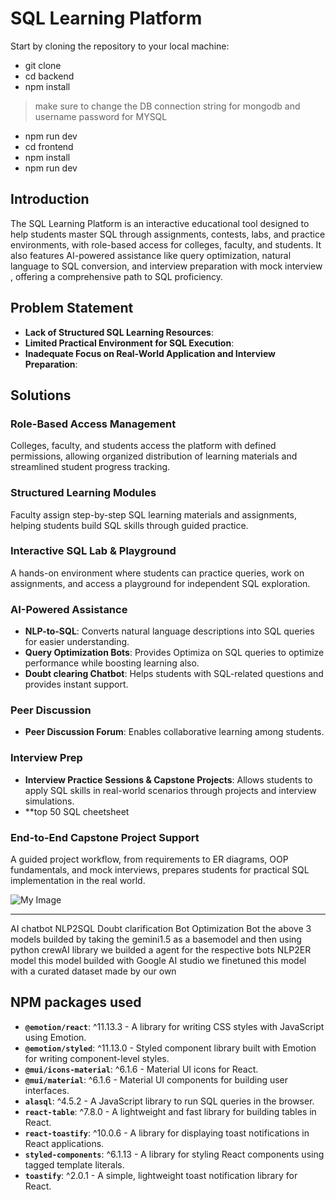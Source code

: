 # **SQL Learning Platform**

Start by cloning the repository to your local machine:

- git clone <repository-url>
- cd backend
- npm install
> make sure to change the DB connection string for mongodb and username password for MYSQL
- npm run dev
- cd frontend
- npm install
- npm run dev



## Introduction
The SQL Learning Platform is an interactive educational tool designed to help students master SQL through assignments, contests, labs, and practice environments, with role-based access for colleges, faculty, and students. It also features AI-powered assistance like query optimization, natural language to SQL conversion, and interview preparation with mock interview , offering a comprehensive path to SQL proficiency.

## Problem Statement
- **Lack of Structured SQL Learning Resources**:
- **Limited Practical Environment for SQL Execution**:
- **Inadequate Focus on Real-World Application and Interview Preparation**: 

## Solutions

### Role-Based Access Management
Colleges, faculty, and students access the platform with defined permissions, allowing organized distribution of learning materials and streamlined student progress tracking.

### Structured Learning Modules
Faculty assign step-by-step SQL learning materials and assignments, helping students build SQL skills through guided practice.

### Interactive SQL Lab & Playground
A hands-on environment where students can practice queries, work on assignments, and access a playground for independent SQL exploration.

### AI-Powered Assistance
- **NLP-to-SQL**: Converts natural language descriptions into SQL queries for easier understanding.
- **Query Optimization Bots**: Provides Optimiza on SQL queries to optimize performance while boosting learning also.
- **Doubt clearing Chatbot**: Helps students with SQL-related questions and provides instant support.

### Peer Discussion  
- **Peer Discussion Forum**: Enables collaborative learning among students.
### Interview Prep
- **Interview Practice Sessions & Capstone Projects**: Allows students to apply SQL skills in real-world scenarios through projects and interview simulations.
- **top 50 SQL cheetsheet

### End-to-End Capstone Project Support
A guided project workflow, from requirements to ER diagrams, OOP fundamentals, and mock interviews, prepares students for practical SQL implementation in the real world.

![My Image](images/sql.png)

---
AI chatbot
  NLP2SQL
  Doubt clarification Bot
  Optimization Bot
  the above 3 models builded by taking the gemini1.5 as a basemodel and then using python crewAI library we builded a agent for the respective bots
  NLP2ER model this model builded with Google AI studio we finetuned this model with a curated dataset made by our own

## NPM packages used
- **`@emotion/react`**: ^11.13.3 - A library for writing CSS styles with JavaScript using Emotion.
- **`@emotion/styled`**: ^11.13.0 - Styled component library built with Emotion for writing component-level styles.
- **`@mui/icons-material`**: ^6.1.6 - Material UI icons for React.
- **`@mui/material`**: ^6.1.6 - Material UI components for building user interfaces.
- **`alasql`**: ^4.5.2 - A JavaScript library to run SQL queries in the browser.
- **`react-table`**: ^7.8.0 - A lightweight and fast library for building tables in React.
- **`react-toastify`**: ^10.0.6 - A library for displaying toast notifications in React applications.
- **`styled-components`**: ^6.1.13 - A library for styling React components using tagged template literals.
- **`toastify`**: ^2.0.1 - A simple, lightweight toast notification library for React.






